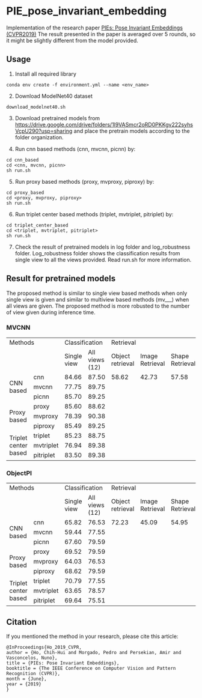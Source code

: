 # PIE_pose_invariant_embedding
Implementation of the research paper [PIEs: Pose Invariant Embeddings (CVPR2019)](http://openaccess.thecvf.com/content_CVPR_2019/papers/Ho_PIEs_Pose_Invariant_Embeddings_CVPR_2019_paper.pdf) 
The result presented in the paper is averaged over 5 rounds, so it might be slightly different from the model provided.


## Usage

1. Install all required library
```
conda env create -f environment.yml --name <env_name>
```

2. Download ModelNet40 dataset 
```
download_modelnet40.sh
```

3. Download pretrained models from https://drive.google.com/drive/folders/1l9VASmcr2oRD0PKKgv222syhsVcpU290?usp=sharing and place the pretrain models according to the folder organization. 

4. Run cnn based methods (cnn, mvcnn, picnn) by: 
```
cd cnn_based
cd <cnn, mvcnn, picnn>
sh run.sh
```

5. Run proxy based methods (proxy, mvproxy, piproxy) by: 
```
cd proxy_based
cd <proxy, mvproxy, piproxy>
sh run.sh
```

6. Run triplet center based methods (triplet, mvtriplet, pitriplet) by: 
```
cd triplet_center_based
cd <triplet, mvtriplet, pitriplet>
sh run.sh
```

7. Check the result of pretrained models in log folder and log_robustness folder. Log_robustness folder shows the classification results from single view to all the views provided. Read run.sh for more information.


## Result for pretrained models
The proposed method is similar to single view based methods when only single view is given and similar to multiview based methods (mv___) when all views are given. The proposed method is more robusted to the number of view given during inference time.

### MVCNN
<table>
  <tr>
    <td colspan="2">Methods</td>
    <td colspan="2">Classification</td>
    <td colspan="3">Retrieval</td>
  </tr>
  <tr>
    <td colspan="2"></td>
    <td>Single view</td>
    <td>All views (12)</td>
    <td>Object retrieval</td>
    <td>Image Retrieval</td>
    <td>Shape Retrieval</td>
  </tr>
  <tr>
    <td rowspan="3">CNN based</td> </td>
    <td>cnn</td>
	<td>84.66</td>
	<td>87.50</td>
	<td>58.62</td>
	<td>42.73</td>
	<td>57.58</td>
  </tr>
   <tr>
    <td>mvcnn</td>
	<td>77.75</td>
	<td>89.75</td>
  </tr>
   <tr>
    <td>picnn</td>
	<td>85.70</td>
	<td>89.25</td>
  </tr>
  <tr>
    <td rowspan="3">Proxy based</td> </td>
    <td>proxy</td>
	<td>85.60</td>
	<td>88.62</td>
  </tr>
  <tr>
    <td>mvproxy</td>
	<td>78.39</td>
	<td>90.38</td>
  </tr>
  <tr>
    <td>piproxy</td>
	<td>85.49</td>
	<td>89.25</td>
  </tr>
  <tr>
    <td rowspan="3">Triplet center based</td> </td>
    <td>triplet</td>
	<td>85.23</td>
	<td>88.75</td>
  </tr>
  <tr>
    <td>mvtriplet</td>
	<td>76.94</td>
	<td>89.38</td>
  </tr>
  <tr>
    <td>pitriplet</td>
	<td>83.50</td>
	<td>89.38</td>
  </tr>
</table>


### ObjectPI

<table>
  <tr>
    <td colspan="2">Methods</td>
    <td colspan="2">Classification</td>
    <td colspan="3">Retrieval</td>
  </tr>
  <tr>
    <td colspan="2"></td>
    <td>Single view</td>
    <td>All views (12)</td>
    <td>Object retrieval</td>
    <td>Image Retrieval</td>
    <td>Shape Retrieval</td>
  </tr>
  <tr>
    <td rowspan="3">CNN based</td> </td>
    <td>cnn</td>
	<td>65.82</td>
	<td>76.53</td>
	<td>72.23</td>
	<td>45.09</td>
	<td>54.95</td>
  </tr>
   <tr>
    <td>mvcnn</td>
	<td>59.44</td>
	<td>77.55</td>
  </tr>
   <tr>
    <td>picnn</td>
	<td>67.60</td>
	<td>79.59</td>
  </tr>
  <tr>
    <td rowspan="3">Proxy based</td> </td>
    <td>proxy</td>
	<td>69.52</td>
	<td>79.59</td>
  </tr>
  <tr>
    <td>mvproxy</td>
	<td>64.03</td>
	<td>76.53</td>
  </tr>
  <tr>
    <td>piproxy</td>
	<td>68.62</td>
	<td>79.59</td>
  </tr>
  <tr>
    <td rowspan="3">Triplet center based</td> </td>
    <td>triplet</td>
	<td>70.79</td>
	<td>77.55</td>
  </tr>
  <tr>
    <td>mvtriplet</td>
	<td>63.65</td>
	<td>78.57</td>
  </tr>
  <tr>
    <td>pitriplet</td>
	<td>69.64</td>
	<td>75.51</td>
  </tr>
</table>

## Citation
If you mentioned the method in your research, please cite this article:
```
@InProceedings{Ho_2019_CVPR,
author = {Ho, Chih-Hui and Morgado, Pedro and Persekian, Amir and Vasconcelos, Nuno},
title = {PIEs: Pose Invariant Embeddings},
booktitle = {The IEEE Conference on Computer Vision and Pattern Recognition (CVPR)},
month = {June},
year = {2019}
}
```
